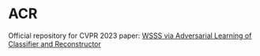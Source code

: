 # ACR
Official repository for CVPR 2023 paper: [WSSS via Adversarial Learning of Classifier and Reconstructor](https://openaccess.thecvf.com/content/CVPR2023/papers/Kweon_Weakly_Supervised_Semantic_Segmentation_via_Adversarial_Learning_of_Classifier_and_CVPR_2023_paper.pdf)
